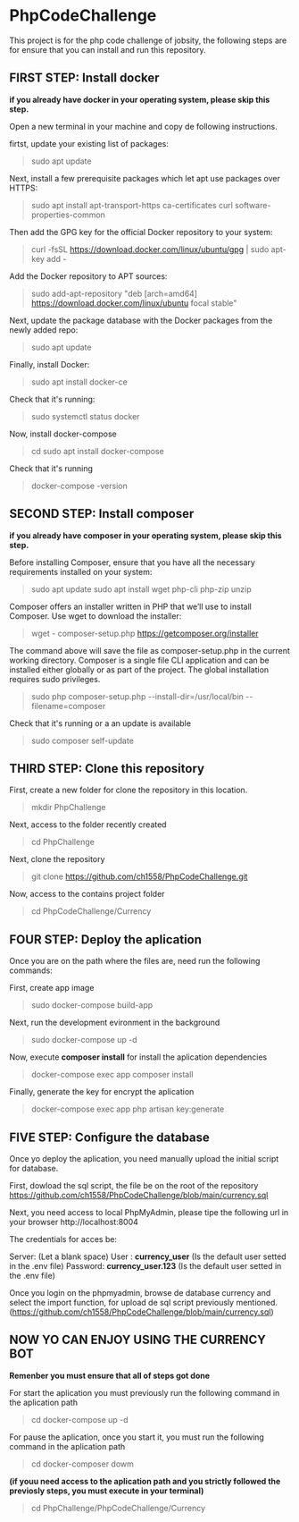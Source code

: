 # PhpCodeChallenge

This project is for the php code challenge of jobsity, the following steps are for ensure that you can install and run this repository.

## FIRST STEP: Install docker
  **if you already have docker in your operating system, please skip this step.**

  Open a new terminal in your machine and copy de following instructions. 

  firtst, update your existing list of packages:
  > sudo apt update

  Next, install a few prerequisite packages which let apt use packages over HTTPS:
  > sudo apt install apt-transport-https ca-certificates curl software-properties-common

  Then add the GPG key for the official Docker repository to your system:
  > curl -fsSL https://download.docker.com/linux/ubuntu/gpg | sudo apt-key add -
 
  Add the Docker repository to APT sources:
  > sudo add-apt-repository "deb [arch=amd64] https://download.docker.com/linux/ubuntu focal stable"
 
  Next, update the package database with the Docker packages from the newly added repo:
  > sudo apt update
  
  Finally, install Docker:
  > sudo apt install docker-ce
  
  Check that it's running:
  > sudo systemctl status docker
  
  Now, install docker-compose
  > cd sudo apt install docker-compose
  
  Check that it's running
  > docker-compose -version

## SECOND STEP: Install composer
  **if you already have composer in your operating system, please skip this step.**

  Before installing Composer, ensure that you have all the necessary requirements installed on your system:
  > sudo apt update
  > sudo apt install wget php-cli php-zip unzip
  
  Composer offers an installer written in PHP that we’ll use to install Composer. Use wget to download the installer:
  > wget - composer-setup.php https://getcomposer.org/installer
  
  The command above will save the file as composer-setup.php in the current working directory. Composer is a single file CLI application and can be installed either globally or as part of the project. The global installation requires sudo privileges.
   > sudo php composer-setup.php --install-dir=/usr/local/bin --filename=composer
   
   Check that it's running or a an update is available
   > sudo composer self-update
  
## THIRD STEP: Clone this repository
  First, create a new folder for clone the repository in this location.  
  > mkdir PhpChallenge
  
  Next, access to the folder recently created
  > cd PhpChallenge
  
  Next, clone the repository
  > git clone https://github.com/ch1558/PhpCodeChallenge.git
  
  Now, access to the contains project folder
  > cd PhpCodeChallenge/Currency
  
## FOUR STEP: Deploy the aplication 
  Once you are on the path where the files are, need run the following commands:
  
  First, create app image
  > sudo docker-compose build-app
  
  Next, run the development evironment in the background
  > sudo docker-compose up -d
  
  Now, execute **composer install** for install the aplication dependencies
  > docker-compose exec app composer install

  Finally, generate the key for encrypt the aplication
  > docker-compose exec app php artisan key:generate

## FIVE STEP: Configure the database
  Once yo deploy the aplication, you need manually upload the initial script for database.
  
  First, dowload the sql script, the file be on the root of the repository
  https://github.com/ch1558/PhpCodeChallenge/blob/main/currency.sql
  
  Next, you need access to local PhpMyAdmin, please tipe the following url in your browser
  http://localhost:8004
  
  The credentials for acces be:
 
  Server: (Let a blank space)
  User    : **currency_user** (Is the default user setted in the .env file)
  Password: **currency_user.123** (Is the default user setted in the .env file)
  
  Once you login on the phpmyadmin, browse de database currency and select the import function, for upload de sql script previously mentioned. (https://github.com/ch1558/PhpCodeChallenge/blob/main/currency.sql)
  
## NOW YO CAN ENJOY USING THE CURRENCY BOT
**Remenber you must ensure that all of steps got done**

For start the aplication you must previously run the following command in the aplication path
> cd docker-compose up -d

For pause the aplication, once you start it, you must run the following command in the aplication path
> cd docker-composer dowm

**(if youu need access to the aplication path and you strictly followed the previosly steps, you must execute in your terminal)**
> cd PhpChallenge/PhpCodeChallenge/Currency
